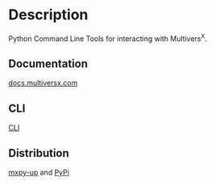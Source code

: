 # Description
Python Command Line Tools for interacting with Multivers<sup>X</sup>.

## Documentation
[docs.multiversx.com](https://docs.multiversx.com/sdk-and-tools/mxpy/)

## CLI
[CLI](multiversx_sdk_cli/CLI.md)

## Distribution
[mxpy-up](https://docs.multiversx.com/sdk-and-tools/mxpy/installing-mxpy/) and [PyPi](https://pypi.org/project/multiversx-sdk-cli/#history)
